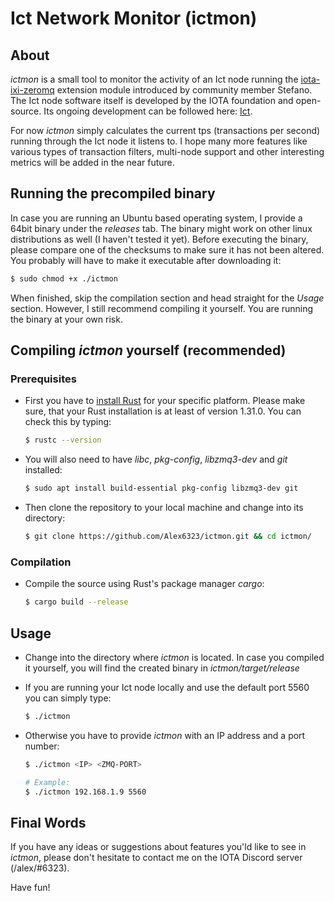 # Ict Network Monitor (ictmon)

## About

*ictmon* is a small tool to monitor the activity of an Ict node running the [iota-ixi-zeromq](https://gitlab.com/Stefano_Core/iota-ixi-zeromq) extension module introduced by community member Stefano. The Ict node software itself is developed by the IOTA foundation and open-source. Its ongoing development can be followed here: [Ict](https://github.com/iotaledger/ict).

For now *ictmon* simply calculates the current tps (transactions per second) running through the Ict node it listens to. I hope many more features like various types of transaction filters, multi-node support and other interesting metrics will be added in the near future.

## Running the precompiled binary

In case you are running an Ubuntu based operating system, I provide a 64bit binary under the *releases* tab. The binary might work on other linux distributions as well (I haven't tested it yet). Before executing the binary, please compare one of the checksums to make sure it has not been altered. You probably will have to make it executable after downloading it:

```bash
$ sudo chmod +x ./ictmon
```

 When finished, skip the compilation section and head straight for the *Usage* section. However, I still recommend compiling it yourself. You are running the binary at your own risk.

## Compiling *ictmon* yourself (recommended)

### Prerequisites

* First you have to [install Rust](https://www.rust-lang.org/tools/install) for your specific platform. Please make sure, that your Rust installation is at least of version 1.31.0. You can check this by typing:
    ```bash
    $ rustc --version
    ```

* You will also need to have *libc*, *pkg-config*, *libzmq3-dev* and *git* installed:
    ```bash
    $ sudo apt install build-essential pkg-config libzmq3-dev git
    ```

* Then clone the repository to your local machine and change into its directory:

    ```bash
    $ git clone https://github.com/Alex6323/ictmon.git && cd ictmon/
    ```

### Compilation

* Compile the source using Rust's package manager *cargo*:

    ```bash
    $ cargo build --release
    ```

## Usage

* Change into the directory where *ictmon* is located. In case you compiled it yourself, you will find the created binary in *ictmon/target/release*

* If you are running your Ict node locally and use the default port 5560 you can simply type:
    ```bash
    $ ./ictmon
    ```

* Otherwise you have to provide *ictmon* with an IP address and a port number:
    ```bash
    $ ./ictmon <IP> <ZMQ-PORT> 
    
    # Example:
    $ ./ictmon 192.168.1.9 5560
    ```

## Final Words

If you have any ideas or suggestions about features you'ld like to see in *ictmon*, please don't hesitate to contact me on the IOTA Discord server (/alex/#6323). 

Have fun!